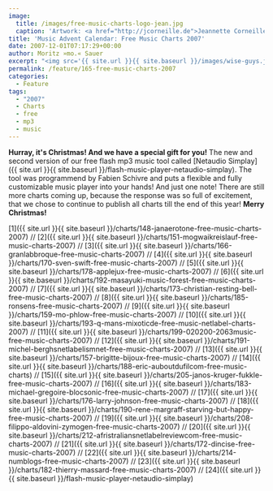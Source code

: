 ```yaml
---
image:
  title: /images/free-music-charts-logo-jean.jpg
  caption: 'Artwork: <a href="http://jcorneille.de">Jeannette Corneille</a>'
title: 'Music Advent Calendar: Free Music Charts 2007'
date: 2007-12-01T07:17:29+00:00
author: Moritz »mo.« Sauer
excerpt: "<img src='{{ site.url }}{{ site.baseurl }}/images/wise-guys.jpg' alt='Fang Lijun - 2006.6.4 (Supper) - 2006, Oil on canvas, 250 x 180 cm' />"
permalink: /feature/165-free-music-charts-2007
categories:
  - Feature
tags:
  - "2007"
  - Charts
  - free
  - mp3
  - music
---
```

**Hurray, it's Christmas! And we have a special gift for you!** The new and second version of our free flash mp3 music tool called [Netaudio Simplay]({{ site.url }}{{ site.baseurl }}/flash-music-player-netaudio-simplay). The tool was programmend by Fabien Schivre and puts a flexible and fully customizable music player into your hands! And just one note! There are still more charts coming up, because the response was so full of excitement, that we chose to continue to publish all charts till the end of this year! **Merry Christmas!**

[1]({{ site.url }}{{ site.baseurl }}/charts/148-janaerotone-free-music-charts-2007) // [2]({{ site.url }}{{ site.baseurl }}/charts/151-mogwaikreislauf-free-music-charts-2007) // [3]({{ site.url }}{{ site.baseurl }}/charts/166-granlabbroque-free-music-charts-2007) // [4]({{ site.url }}{{ site.baseurl }}/charts/170-sven-swift-free-music-charts-2007) // [5]({{ site.url }}{{ site.baseurl }}/charts/178-applejux-free-music-charts-2007) // [6]({{ site.url }}{{ site.baseurl }}/charts/192-masayuki-music-forest-free-music-charts-2007) // [7]({{ site.url }}{{ site.baseurl }}/charts/173-christian-resting-bell-free-music-charts-2007) // [8]({{ site.url }}{{ site.baseurl }}/charts/185-ronsens-free-music-charts-2007) // [9]({{ site.url }}{{ site.baseurl }}/charts/159-mo-phlow-free-music-charts-2007) // [10]({{ site.url }}{{ site.baseurl }}/charts/193-q-mans-mixoticde-free-music-netlabel-charts-2007) // [11]({{ site.url }}{{ site.baseurl }}/charts/199-020200-2063music-free-music-charts-2007) // [12]({{ site.url }}{{ site.baseurl }}/charts/191-michel-berghsnetlabelismnet-free-music-charts-2007) // [13]({{ site.url }}{{ site.baseurl }}/charts/157-brigitte-bijoux-free-music-charts-2007) // [14]({{ site.url }}{{ site.baseurl }}/charts/188-eric-auboutdufilcom-free-music-charts) // [15]({{ site.url }}{{ site.baseurl }}/charts/205-janos-kruger-fukkle-free-music-charts-2007) // [16]({{ site.url }}{{ site.baseurl }}/charts/183-michael-gregoire-blocsonic-free-music-charts-2007) // [17]({{ site.url }}{{ site.baseurl }}/charts/176-larry-johnson-free-music-charts-2007) // [18]({{ site.url }}{{ site.baseurl }}/charts/190-rene-margraff-starving-but-happy-free-music-charts-2007) // [19]({{ site.url }}{{ site.baseurl }}/charts/208-filippo-aldovini-zymogen-free-music-charts-2007) // [20]({{ site.url }}{{ site.baseurl }}/charts/212-afristraliansnetlabelreviewcom-free-music-charts-2007) // [21]({{ site.url }}{{ site.baseurl }}/charts/172-dincise-free-music-charts-2007) // [22]({{ site.url }}{{ site.baseurl }}/charts/214-numblogs-free-music-charts-2007) // [23]({{ site.url }}{{ site.baseurl }}/charts/182-thierry-massard-free-music-charts-2007) // [24]({{ site.url }}{{ site.baseurl }}/flash-music-player-netaudio-simplay)